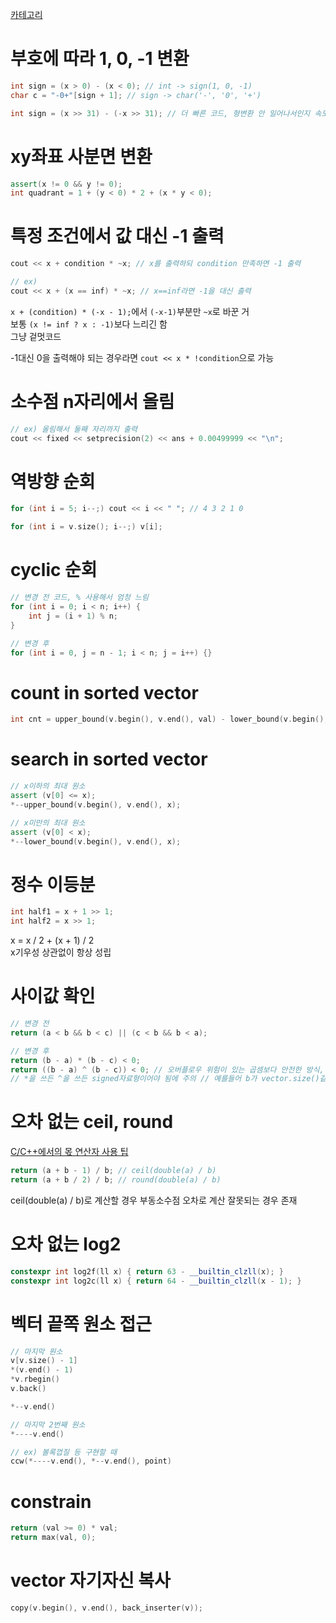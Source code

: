 [카테고리](/README.md)
# 부호에 따라 1, 0, -1 변환
```cpp
int sign = (x > 0) - (x < 0); // int -> sign(1, 0, -1)
char c = "-0+"[sign + 1]; // sign -> char('-', '0', '+')

int sign = (x >> 31) - (-x >> 31); // 더 빠른 코드, 형변환 안 일어나서인지 속도차이 꽤 큼
```

# xy좌표 사분면 변환
```cpp
assert(x != 0 && y != 0);
int quadrant = 1 + (y < 0) * 2 + (x * y < 0);
```

# 특정 조건에서 값 대신 -1 출력
```cpp
cout << x + condition * ~x; // x를 출력하되 condition 만족하면 -1 출력

// ex)
cout << x + (x == inf) * ~x; // x==inf라면 -1을 대신 출력
```
`x + (condition) * (-x - 1);`에서 `(-x-1)`부분만 `~x`로 바꾼 거   
보통 `(x != inf ? x : -1)`보다 느리긴 함   
그냥 겉멋코드   

-1대신 0을 출력해야 되는 경우라면 `cout << x * !condition`으로 가능

# 소수점 n자리에서 올림
```cpp
// ex) 올림해서 둘째 자리까지 출력
cout << fixed << setprecision(2) << ans + 0.00499999 << "\n";
```

# 역방향 순회
```cpp
for (int i = 5; i--;) cout << i << " "; // 4 3 2 1 0

for (int i = v.size(); i--;) v[i];
```

# cyclic 순회
```cpp
// 변경 전 코드, % 사용해서 엄청 느림
for (int i = 0; i < n; i++) {
    int j = (i + 1) % n;
}

// 변경 후
for (int i = 0, j = n - 1; i < n; j = i++) {}
```

# count in sorted vector
```cpp
int cnt = upper_bound(v.begin(), v.end(), val) - lower_bound(v.begin(), v.end(), val);
```

# search in sorted vector
```cpp
// x이하의 최대 원소
assert (v[0] <= x);
*--upper_bound(v.begin(), v.end(), x);

// x미만의 최대 원소
assert (v[0] < x);
*--lower_bound(v.begin(), v.end(), x);
```

# 정수 이등분
```cpp
int half1 = x + 1 >> 1;
int half2 = x >> 1;
```
x = x / 2 + (x + 1) / 2   
x기우성 상관없이 항상 성립   

# 사이값 확인
```cpp
// 변경 전
return (a < b && b < c) || (c < b && b < a);

// 변경 후
return (b - a) * (b - c) < 0;
return ((b - a) ^ (b - c)) < 0; // 오버플로우 위험이 있는 곱셈보다 안전한 방식, 하지만 ^의 연산자 우선순위가 <보다 낮음에 주의
// *을 쓰든 ^을 쓰든 signed자료형이어야 됨에 주의 // 예를들어 b가 vector.size()같은 형식이면 unsigned라서 뭘해도 양수로 나옴
```

# 오차 없는 ceil, round
[C/C++에서의 몫 연산자 사용 팁](https://xy-plane.tistory.com/11)   
```cpp
return (a + b - 1) / b; // ceil(double(a) / b)
return (a + b / 2) / b; // round(double(a) / b)
```
ceil(double(a) / b)로 계산할 경우 부동소수점 오차로 계산 잘못되는 경우 존재   

# 오차 없는 log2
```cpp
constexpr int log2f(ll x) { return 63 - __builtin_clzll(x); }
constexpr int log2c(ll x) { return 64 - __builtin_clzll(x - 1); }
```

# 벡터 끝쪽 원소 접근
```cpp
// 마지막 원소
v[v.size() - 1]
*(v.end() - 1)
*v.rbegin()
v.back()

*--v.end()

// 마지막 2번째 원소
*----v.end()

// ex) 볼록껍질 등 구현할 때
ccw(*----v.end(), *--v.end(), point)
```

# constrain
```cpp
return (val >= 0) * val;
return max(val, 0);
```

# vector 자기자신 복사
```cpp
copy(v.begin(), v.end(), back_inserter(v));
```